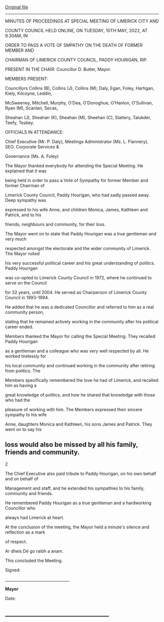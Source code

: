 [Original file](https://www.limerick.ie/sites/default/files/media/documents/2022-05/01%20%28b%29%20Minutes%20Special%20Meeting%2010.05.2022_0.pdf)

---
MINUTES OF PROCEEDINGS AT SPECIAL MEETING OF LIMERICK CITY AND

COUNTY COUNCIL HELD ONLINE, ON TUESDAY, 10TH MAY, 2022, AT 9.30AM, IN

ORDER TO PASS A VOTE OF SMPATHY ON THE DEATH OF FORMER MEMBER AND

CHAIRMAN OF LIMERICK COUNTY COUNCIL, PADDY HOURIGAN, RIP.

PRESENT IN THE CHAIR: Councillor D. Butler, Mayor.

MEMBERS PRESENT:

Councillors Collins (B), Collins (J), Collins (M), Daly, Egan, Foley, Hartigan, Kiely, Kilcoyne, Leddin,

McSweeney, Mitchell, Murphy, O’Dea, O’Donoghue, O’Hanlon, O’Sullivan, Ryan (M), Scanlan, Secas,

Sheahan (J), Sheahan (K), Sheahan (M), Sheehan (C), Slattery, Talukder, Teefy, Teskey.

OFFICIALS IN ATTENDANCE:

Chief Executive (Mr. P. Daly), Meetings Administrator (Ms. L. Flannery), SEO. Corporate Services &

Governance (Ms. A. Foley)

The Mayor thanked everybody for attending the Special Meeting. He explained that it was

being held in order to pass a Vote of Sympathy for former Member and former Chairman of

Limerick County Council, Paddy Hourigan, who had sadly passed away. Deep sympathy was

expressed to his wife Anne, and children Monica, James, Kathleen and Patrick, and to his

friends, neighbours and community, for their loss.

The Mayor went on to state that Paddy Hourigan was a true gentleman and very much

respected amongst the electorate and the wider community of Limerick. The Mayor noted

his very successful political career and his great understanding of politics. Paddy Hourigan

was co-opted to Limerick County Council in 1972, where he continued to serve on the Council

for 32 years, until 2004. He served as Chairperson of Limerick County Council in 1993-1994.

He added that he was a dedicated Councillor and referred to him as a real community person,

stating that he remained actively working in the community after his political career ended.

Members thanked the Mayor for calling the Special Meeting. They recalled Paddy Hourigan

as a gentleman and a colleague who was very well respected by all. He worked tirelessly for

his local community and continued working in the community after retiring from politics. The

Members specifically remembered the love he had of Limerick, and recalled him as having a

great knowledge of politics, and how he shared that knowledge with those who had the

pleasure of working with him. The Members expressed their sincere sympathy to his wife

Anne, daughters Monica and Kathleen, his sons James and Patrick. They went on to say his

loss would also be missed by all his family, friends and community.
---
2

The Chief Executive also paid tribute to Paddy Hourigan, on his own behalf and on behalf of

Management and staff, and he extended his sympathies to his family, community and friends.

He remembered Paddy Hourigan as a true gentleman and a hardworking Councillor who

always had Limerick at heart.

At the conclusion of the meeting, the Mayor held a minute's silence and reflection as a mark

of respect.

Ar dheis Dé go raibh a anam.

This concluded the Meeting.

Signed:

\_\_\_\_\_\_\_\_\_\_\_\_\_\_\_\_\_\_\_\_\_\_\_\_\_\_\_\_\_\_\_\_\_

**Mayor**

Date:

\_\_\_\_\_\_\_\_\_\_\_\_\_\_\_\_\_\_\_\_\_\_\_\_\_\_\_\_\_\_\_\_\_\_
---
